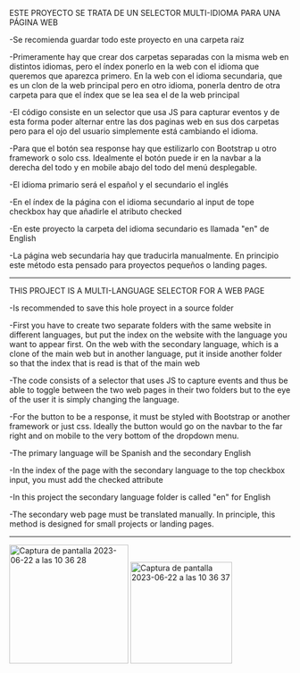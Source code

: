 ESTE PROYECTO SE TRATA DE UN SELECTOR MULTI-IDIOMA PARA UNA PÁGINA WEB

-Se recomienda guardar todo este proyecto en una carpeta raiz

-Primeramente hay que crear dos carpetas separadas con la misma web en distintos idiomas, pero el índex ponerlo en la web con el idioma que queremos que aparezca primero. En la web con el idioma secundaria, que es un clon de la web principal pero en otro idioma, ponerla dentro de otra carpeta para que el índex que se lea sea el de la web principal

-El código consiste en un selector que usa JS para capturar eventos y de esta forma poder alternar entre las dos paginas web en sus dos carpetas pero para el ojo del usuario simplemente está cambiando el idioma.

-Para que el botón sea response hay que estilizarlo con Bootstrap u otro framework o solo css. Idealmente el botón puede ir en la navbar a la derecha del todo y en mobile abajo del todo del menú desplegable.

-El idioma primario será el español y el secundario el inglés

-En el índex de la página con el idioma secundario al input de tope checkbox hay que añadirle el atributo checked

-En este proyecto la carpeta del idioma secundario es llamada "en" de English

-La página web secundaria hay que traducirla manualmente. En principio este método esta pensado para proyectos pequeños o landing pages.

-------------------------------------------------------------------------------------------------------------------------------

THIS PROJECT IS A MULTI-LANGUAGE SELECTOR FOR A WEB PAGE

-Is recommended to save this hole proyect in a source folder

-First you have to create two separate folders with the same website in different languages, but put the index on the website with the language you want to appear first. On the web with the secondary language, which is a clone of the main web but in another language, put it inside another folder so that the index that is read is that of the main web

-The code consists of a selector that uses JS to capture events and thus be able to toggle between the two web pages in their two folders but to the eye of the user it is simply changing the language.

-For the button to be a response, it must be styled with Bootstrap or another framework or just css. Ideally the button would go on the navbar to the far right and on mobile to the very bottom of the dropdown menu.

-The primary language will be Spanish and the secondary English

-In the index of the page with the secondary language to the top checkbox input, you must add the checked attribute

-In this project the secondary language folder is called "en" for English

-The secondary web page must be translated manually. In principle, this method is designed for small projects or landing pages.

------------------------------------------------------------------------------------


<img width="213" alt="Captura de pantalla 2023-06-22 a las 10 36 28" src="https://github.com/angelfuerza/SelectorMultiIdiomaWEB/assets/129788721/f4e504de-d2f0-482e-9037-1f9fc0c9c1ed">
<img width="182" alt="Captura de pantalla 2023-06-22 a las 10 36 37" src="https://github.com/angelfuerza/SelectorMultiIdiomaWEB/assets/129788721/255552d2-66c6-4b49-9471-08132dc0ef95">
